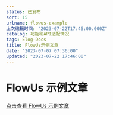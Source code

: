 ```yaml
---
status: 已发布
sort: 15
urlname: flowus-example
上次编辑时间: "2023-07-22T17:46:00.000Z"
catalog: 功能和API适配情况
tags: Elog-Docs
title: FlowUs示例文章
date: "2023-07-07 07:36:00"
updated: "2023-07-22 17:46:00"
---
```


# FlowUs 示例文章

[点击查看 FlowUs 示例文章](/flowus/flowus-example)
